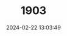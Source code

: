 ---
title: "1903"
category: "Apodemus speciosus"
draft: false
date: 2024-02-22 13:03:49
languages:
  German: ["Große Japanische Waldmaus"]
  Russian: ["Krasnaya Mysh", "Yaponskaya Mysh"]
  English: ["Large Japanese Field Mouse"]
---
